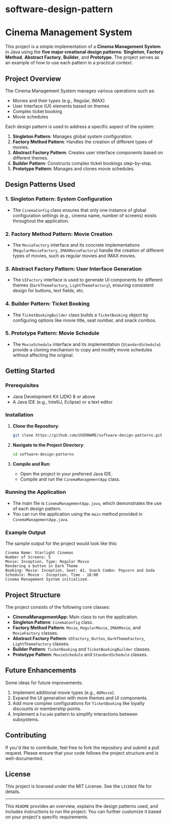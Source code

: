# software-design-pattern

# Cinema Management System

This project is a simple implementation of a **Cinema Management System** in Java using the **five major creational design patterns**: **Singleton**, **Factory Method**, **Abstract Factory**, **Builder**, and **Prototype**. The project serves as an example of how to use each pattern in a practical context.

## Project Overview

The Cinema Management System manages various operations such as:
- Movies and their types (e.g., Regular, IMAX)
- User Interface (UI) elements based on themes
- Complex ticket booking
- Movie schedules

Each design pattern is used to address a specific aspect of the system:

1. **Singleton Pattern**: Manages global system configuration.
2. **Factory Method Pattern**: Handles the creation of different types of movies.
3. **Abstract Factory Pattern**: Creates user interface components based on different themes.
4. **Builder Pattern**: Constructs complex ticket bookings step-by-step.
5. **Prototype Pattern**: Manages and clones movie schedules.

## Design Patterns Used

### 1. Singleton Pattern: System Configuration
- The `CinemaConfig` class ensures that only one instance of global configuration settings (e.g., cinema name, number of screens) exists throughout the application.
  
### 2. Factory Method Pattern: Movie Creation
- The `MovieFactory` interface and its concrete implementations (`RegularMovieFactory`, `IMAXMovieFactory`) handle the creation of different types of movies, such as regular movies and IMAX movies.

### 3. Abstract Factory Pattern: User Interface Generation
- The `UIFactory` interface is used to generate UI components for different themes (`DarkThemeFactory`, `LightThemeFactory`), ensuring consistent design for buttons, text fields, etc.

### 4. Builder Pattern: Ticket Booking
- The `TicketBookingBuilder` class builds a `TicketBooking` object by configuring options like movie title, seat number, and snack combos.

### 5. Prototype Pattern: Movie Schedule
- The `MovieSchedule` interface and its implementation (`StandardSchedule`) provide a cloning mechanism to copy and modify movie schedules without affecting the original.

## Getting Started

### Prerequisites
- Java Development Kit (JDK) 8 or above
- A Java IDE (e.g., IntelliJ, Eclipse) or a text editor

### Installation

1. **Clone the Repository**:

   ```bash
   git clone https://github.com/USERNAME/software-design-patterns.git
   ```

2. **Navigate to the Project Directory**:

   ```bash
   cd software-design-patterns
   ```

3. **Compile and Run**:

   - Open the project in your preferred Java IDE.
   - Compile and run the `CinemaManagementApp` class.

### Running the Application

- The main file is `CinemaManagementApp.java`, which demonstrates the use of each design pattern.
- You can run the application using the `main` method provided in `CinemaManagementApp.java`.

### Example Output

The sample output for the project would look like this:

```
Cinema Name: Starlight Cinemas
Number of Screens: 5
Movie: Inception, Type: Regular Movie
Rendering a button in Dark Theme
Booking: Movie: Inception, Seat: A1, Snack Combo: Popcorn and Soda
Schedule: Movie - Inception, Time - 18:00
Cinema Management System initialized.
```

## Project Structure

The project consists of the following core classes:

- **CinemaManagementApp**: Main class to run the application.
- **Singleton Pattern**: `CinemaConfig` class.
- **Factory Method Pattern**: `Movie`, `RegularMovie`, `IMAXMovie`, and `MovieFactory` classes.
- **Abstract Factory Pattern**: `UIFactory`, `Button`, `DarkThemeFactory`, `LightThemeFactory` classes.
- **Builder Pattern**: `TicketBooking` and `TicketBookingBuilder` classes.
- **Prototype Pattern**: `MovieSchedule` and `StandardSchedule` classes.

## Future Enhancements
Some ideas for future improvements:
1. Implement additional movie types (e.g., `4DMovie`).
2. Expand the UI generation with more themes and UI components.
3. Add more complex configurations for `TicketBooking` like loyalty discounts or membership points.
4. Implement a `Facade` pattern to simplify interactions between subsystems.

## Contributing
If you'd like to contribute, feel free to fork the repository and submit a pull request. Please ensure that your code follows the project structure and is well-documented.

## License
This project is licensed under the MIT License. See the `LICENSE` file for details.

---

This `README` provides an overview, explains the design patterns used, and includes instructions to run the project. You can further customize it based on your project's specific requirements.
